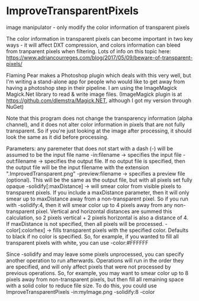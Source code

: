 # ImproveTransparentPixels
image manipulator - only modify the color information of transparent pixels

The color information in transparent pixels can become important in two key ways - it will affect DXT compression, and colors information can bleed from tranparent pixels when filtering.  Lots of info on this topic here:
https://www.adriancourreges.com/blog/2017/05/09/beware-of-transparent-pixels/


Flaming Pear makes a Photoshop plugin which deals with this very well, but I'm writing a stand-alone app for people who would like to get away from having a photoshop step in their pipeline.  I am using the ImageMagick Magick.Net library to read & write image files.  (ImageMagick plugin is at https://github.com/dlemstra/Magick.NET, although I got my version through NuGet)

Note that this program does not change the transparency information (alpha channel), and it does not alter color information in pixels that are not fully transparent. So if you're just looking at the image after processing, it should look the same as it did before processing.


Parameters:
any paremeter that does not start with a dash (-) will be assumed to be the input file name
-in:filename  -> specifies the input file
-out:filename -> specifies the output file.  If no output file is specified, then the output file will be the input filename with the extension ".ImprovedTransparent.png"
-preview:filename -> specifies a preview file (optional).  This will be the same as the output file, but with all pixels set fully opaque
-solidify[:maxDistance] -> will smear color from visible pixels to transparent pixels.  If you include a maxDistance parameter, then it will only smear up to maxDistance away from a non-transparent pixel.  So if you run with -solidify:4, then it will smear color up to 4 pixels away from any non-transparent pixel.  Vertical and horizontal distances are summed this calculation, so 2 pixels vertical + 2 pixels horizontal is also a distance of 4.  If maxDistance is not specified, then all pixels will be processed.
-color[:colorhex] -> fills transparent pixels with the specified color.  Defaults to black if no color is specified. So, for example, if you wanted to fill all transparent pixels with white, you can use -color:#FFFFFF


Since -solidify and may leave some pixels unprocessed, you can specify another operation to run afterwards.  Operations will run in the order they are specified, and will only affect pixels that were not processed by previous operations.  So, for example, you may want to smear color up to 8 pixels away from non-transparent pixels, but then fill all remaining space with a solid color to reduce file size.  To do this, you could use
ImproveTransparentPixels -in:myImage.png -solidify:8 -color
